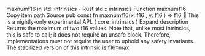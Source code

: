 maxnumf16 in std::intrinsics - Rust
std
::
intrinsics
Function
maxnumf16
Copy item path
Source
pub const fn maxnumf16(x:
f16
, y:
f16
) ->
f16
🔬
This is a nightly-only experimental API. (
core_intrinsics
)
Expand description
Returns the maximum of two
f16
values.
Note that, unlike most intrinsics, this is safe to call;
it does not require an
unsafe
block.
Therefore, implementations must not require the user to uphold
any safety invariants.
The stabilized version of this intrinsic is
f16::max